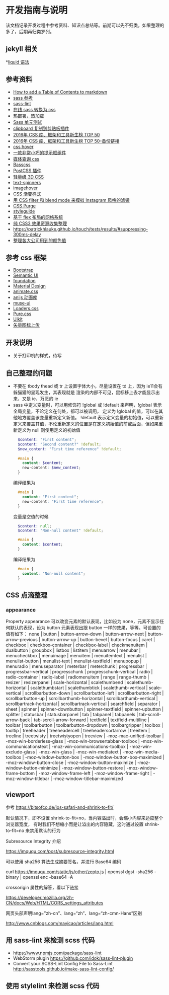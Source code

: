 # 开发指南与说明
该文档记录开发过程中参考资料、知识点总结等。前期可以先不归类，如果整理的多了，后期再归类罗列。

## jekyll 相关

*[liquid 语法](https://liquid.bootcss.com/)

## 参考资料

* [How to add a Table of Contents to markdown](http://www.seanbuscay.com/blog/jekyll-toc-markdown/)
* [sass 参考](http://www.sass.hk/docs/)
* [sass-lint](https://github.com/sasstools/sass-lint)
* [在线 sass 转换为 css](http://www.sassmeister.com/)
* [热部署，热加载](https://browsersync.io)
* [Sass 单元测试](http://oddbird.net/true/)
* [clipboard 复制到剪贴板插件](https://clipboardjs.com/)
* [2016年 CSS 库、框架和工具新生榜 TOP 50](https://my.oschina.net/u/2903254/blog/809874)
* [2016年 CSS 库、框架和工具新生榜 TOP 50-备份链接](https://zhuanlan.zhihu.com/p/24524155)
* [css hover](http://ianlunn.github.io/Hover/)
* [一款非常小巧的提示框组件](http://kazzkiq.github.io/balloon.css/)
* [媒体查询 css](http://elementqueries.com/)
* [Basscss](http://basscss.com/)
* [PostCSS 插件](http://postcss.parts/)
* [轻量级 3D CSS](http://www.voxelcss.com/)
* [text-spinners](http://tawian.io/text-spinners/)
* [imagehover](http://imagehover.io/)
* [CSS 渐变样式](http://evankarageorgos.github.io/hue/)
* [用 CSS filter 和 blend mode 来模拟 Instagram 风格的滤镜](https://una.im/CSSgram/)
* [CSS Purge](http://www.csspurge.com/)
* [styleguide](http://styleguide.devbproto.com/styleguide/)
* [基于 flex 布局的网格系统](http://flexboxgrid.com/)
* [纯 CSS3 效果资源收集整理](https://github.com/Zhangjd/awesome-pure-css-no-javascript)
* https://patrickhlauke.github.io/touch/tests/results/#suppressing-300ms-delay
* [整理各大公司用到的颜色值](https://brandcolors.net/)

## 参考 css 框架

* [Bootstrap](https://v4-alpha.getbootstrap.com/)
* [Semantic UI](https://semantic-ui.com/)
* [foundation](http://foundation.zurb.com/)
* [Material Design](https://material.io/)
* [animate.css](https://daneden.github.io/animate.css/)
* [anijs 动画库](http://anijs.github.io/)
* [muse-ui](http://www.muse-ui.org/)
* [Loaders.css](https://connoratherton.com/loaders)
* [Pure.css](http://purecss.io/)
* [Uikit](http://getuikit.com/index.html)
* [矢量图标上传](http://iconfont.cn/)


## 开发说明

* 关于打印机的样式，待写

## 自己整理的问题

* 不要在 tbody thead 或 tr 上设置字体大小，尽量设置在 td 上，因为 ie11会有躲猫猫的显现发生，其表现就是
  渲染的内部不可见，鼠标移上去才能显示出来，又是 ie，万恶的 ie
* sass 中定义变量时，可以用修饰符 !global 或 !default 来声明，!global 表示全局变量，不论定义在何处，都可以被调用，
  定义为 !global 的值，可以在其他地方覆盖该变量重新定义新值。
  !default 表示定义变量的初始值，可以重新定义来覆盖其值，不论重新定义的位置是在定义初始值的前或后面，但如果重新定义为 null
  则使用定义的初始值
    ```scss
      $content: "First content";
      $content: "Second content?" !default;
      $new_content: "First time reference" !default;
      
      #main {
        content: $content;
        new-content: $new_content;
      }
    ```
    编译结果为
    ```scss
      #main {
        content: "First content";
        new-content: "First time reference"; 
      }
    ```
    变量是空值的时候
    ```scss
      $content: null;
      $content: "Non-null content" !default;
    
      #main {
        content: $content;
      }
    ```
    编译结果为
    ```scss
      #main {
        content: "Non-null content"; 
      }
    ```

## CSS 点滴整理

### appearance 
Property appearance 可以改变元素的默认表现，比如设为 none，元素不显示任何默认的表现，设为 button 
元素表现出跟 button 一样的效果，等等。可设置的值有如下：
none | button | button-arrow-down | button-arrow-next | button-arrow-previous | button-arrow-up | button-bevel | button-focus | caret | checkbox | checkbox-container | checkbox-label | checkmenuitem | dualbutton | groupbox | listbox | listitem | menuarrow | menubar | menucheckbox | menuimage | menuitem | menuitemtext | menulist | menulist-button | menulist-text | menulist-textfield | menupopup | menuradio | menuseparator | meterbar | meterchunk | progressbar | progressbar-vertical | progresschunk | progresschunk-vertical | radio | radio-container | radio-label | radiomenuitem | range | range-thumb | resizer | resizerpanel | scale-horizontal | scalethumbend | scalethumb-horizontal | scalethumbstart | scalethumbtick | scalethumb-vertical | scale-vertical | scrollbarbutton-down | scrollbarbutton-left | scrollbarbutton-right | scrollbarbutton-up | scrollbarthumb-horizontal | scrollbarthumb-vertical | scrollbartrack-horizontal | scrollbartrack-vertical | searchfield | separator | sheet | spinner | spinner-downbutton | spinner-textfield | spinner-upbutton | splitter | statusbar | statusbarpanel | tab | tabpanel | tabpanels | tab-scroll-arrow-back | tab-scroll-arrow-forward | textfield | textfield-multiline | toolbar | toolbarbutton | toolbarbutton-dropdown | toolbargripper | toolbox | tooltip | treeheader | treeheadercell | treeheadersortarrow | treeitem | treeline | treetwisty | treetwistyopen | treeview | -moz-mac-unified-toolbar | -moz-win-borderless-glass | -moz-win-browsertabbar-toolbox | -moz-win-communicationstext | -moz-win-communications-toolbox | -moz-win-exclude-glass | -moz-win-glass | -moz-win-mediatext | -moz-win-media-toolbox | -moz-window-button-box | -moz-window-button-box-maximized | -moz-window-button-close | -moz-window-button-maximize | -moz-window-button-minimize | -moz-window-button-restore | -moz-window-frame-bottom | -moz-window-frame-left | -moz-window-frame-right | -moz-window-titlebar | -moz-window-titlebar-maximized

## viewport

参考 https://bitsofco.de/ios-safari-and-shrink-to-fit/

<meta name="viewport" content="width=device-width, initial-scale=1, shrink-to-fit=no">

默认情况下，即不设置 shrink-to-fit=no，当内容溢出时，会缩小内容来适应整个浏览器宽度，
有时我们不想缩小而是让溢出的内容隐藏，这时通过设置 shrink-to-fit=no 来禁用默认的行为

Subresource Integrity 介绍

https://imququ.com/post/subresource-integrity.html

可以使用 sha256 算法生成摘要签名，并进行 Base64 编码

curl https://imququ.com/static/js/other/zepto.js | openssl dgst -sha256 -binary | openssl enc -base64 -A

<script crossorigin="anonymous" integrity="sha256-b/TAR5GfYbbQ3gWQCA3fxESsvgU4AbP4rZ+qu1d9CuQ=" src="https://imququ.com/static/js/other/zepto.js"></script> 

crossorigin 属性的解答，看以下链接

https://developer.mozilla.org/zh-CN/docs/Web/HTML/CORS_settings_attributes

网页头部声明lang=”zh-cn”、lang=“zh”、lang=“zh-cmn-Hans”区别

http://www.cnblogs.com/mayicao/articles/lang.html


## 用 sass-lint 来检测 scss 代码

* https://www.npmjs.com/package/sass-lint
* WebStorm plugin   https://github.com/idok/sass-lint-plugin
* Convert your SCSS-Lint Config File to Sass-Lint  http://sasstools.github.io/make-sass-lint-config/

## 使用 stylelint 来检测 scss 代码


